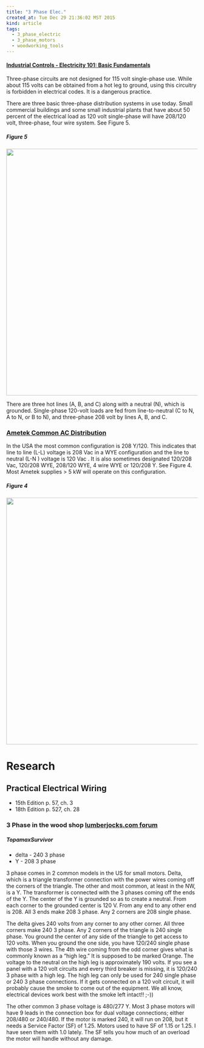 ```yaml
---
title: "3 Phase Elec."
created_at: Tue Dec 29 21:36:02 MST 2015
kind: article
tags:
  - 3_phase_electric
  - 3_phase_motors
  - woodworking_tools
---
```



#### <a href="http://www.industrialcontrolsonline.com/training/online/electricity-101-basic-fundamentals" target="_blank">Industrial Controls - Electricity 101: Basic Fundamentals</a>

Three-phase circuits are not designed for 115 volt single-phase use.
While about 115 volts can be obtained from a hot leg to ground, using this
circuitry is forbidden in electrical codes.  It is a dangerous practice.

There are three basic three-phase distribution systems in use today.
Small commercial buildings and some small industrial plants that have
about 50 percent of the electrical load as 120 volt single-phase will
have 208/120 volt, three-phase, four wire system.  See Figure 5.


##### Figure 5

<img src="/assets/images/industrial-controls-101-figure-5.gif" width="650px">


There are three hot lines (A, B, and C) along with a neutral (N), which
is grounded.  Single-phase 120-volt loads are fed from line-to-neutral (C
to N, A to N, or B to N), and three-phase 208 volt by lines A, B, and C.



### <a href="http://www.programmablepower.com/support/FAQs/DF_AC_Distribution.pdf" target="_blank">Ametek Common AC Distribution</a>


In the USA the most common configuration is 208 Y/120.  This indicates
that line to line (L-L) voltage is 208 Vac in a WYE configuration and
the line to neutral (L-N ) voltage is 120 Vac .  It is also sometimes
designated 120/208 Vac, 120/208 WYE, 208/120 WYE, 4 wire WYE or
120/208 Y.  See Figure 4.  Most Ametek supplies > 5 kW will operate on
this configuration.

##### Figure 4

<img src="/assets/images/programmable-power-208y120-fig-4.png" width="650px">


# Research

## Practical Electrical Wiring

<ul>
  <li>15th Edition p. 57, ch. 3</li>
  <li>18th Edition p. 527, ch. 28</li>
</ul>


### 3 Phase in the wood shop <a href="http://lumberjocks.com/topics/23818" target="_blank">lumberjocks.com forum</a>


##### TopamaxSurvivor

<ul>
  <li>delta - 240 3 phase</li>
  <li>Y - 208 3 phase</li>
</ul>

3 phase comes in 2 common models in the US for small motors. Delta, which
is a triangle transformer connection with the power wires coming off the
corners of the triangle. The other and most common, at least in the NW,
is a Y. The transformer is connected with the 3 phases coming off the ends
of the Y. The center of the Y is grounded so as to create a neutral. From
each corner to the grounded center is 120 V. From any end to any other end
is 208. All 3 ends make 208 3 phase. Any 2 corners are 208 single phase.

The delta gives 240 volts from any corner to any other corner. All three
corners make 240 3 phase. Any 2 corners of the triangle is 240 single
phase. You ground the center of any side of the triangle to get access
to 120 volts. When you ground the one side, you have 120/240 single
phase with those 3 wires. The 4th wire coming from the odd corner gives
what is commonly known as a “high leg.” It is supposed to be marked
Orange. The voltage to the neutral on the high leg is approximately
190 volts. If you see a panel with a 120 volt circuits and every third
breaker is missing, it is 120/240 3 phase with a high leg. The high leg
can only be used for 240 single phase or 240 3 phase connections. If it
gets connected on a 120 volt circuit, it will probably cause the smoke
to come out of the equipment. We all know, electrical devices work best
with the smoke left intact!! ;-))

The other common 3 phase voltage is 480/277 Y. Most 3 phase motors
will have 9 leads in the connection box for dual voltage connections;
either 208/480 or 240/480. If the motor is marked 240, it will run on
208, but it needs a Service Factor (SF) of 1.25. Motors used to have SF
of 1.15 or 1.25. I have seen them with 1.0 lately. The SF tells you how
much of an overload the motor will handle without any damage.

<!--
html boilerplate
<a href="" target="_blank"></a>
<img src="" width="400px">
-->

